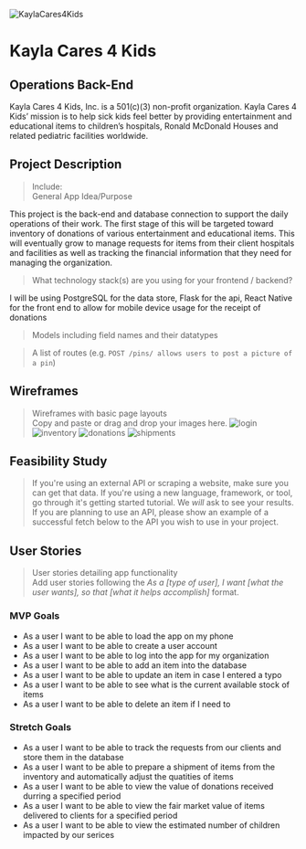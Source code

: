 ![KaylaCares4Kids](./assets/kayla-cares-4-kids-logo.png)
# Kayla Cares 4 Kids
## Operations Back-End
Kayla Cares 4 Kids, Inc. is a 501(c)(3) non-profit organization. Kayla Cares 4 Kids’ mission is to help sick kids feel better by providing entertainment and educational items to children’s hospitals, Ronald McDonald Houses and related pediatric facilities worldwide.


## Project Description
> Include:<br />
> General App Idea/Purpose<br />

 This project is the back-end and database connection to support the daily operations of their work. The first stage of this will be targeted toward inventory of donations of various entertainment and educational items. This will eventually grow to manage requests for items from their client hospitals and facilities as well as tracking the financial information that they need for managing the organization.

> What technology stack(s) are you using for your frontend / backend?<br />

I will be using PostgreSQL for the data store,
Flask for the api,
React Native for the front end to allow for mobile device usage for the receipt of donations

> Models including field names and their datatypes<br />

> A list of routes (e.g. `POST /pins/ allows users to post a picture of a pin`)<br />

## Wireframes
> Wireframes with basic page layouts<br />
> Copy and paste or drag and drop your images here.
![login](./assets/wireframes/login.png)
![inventory](./assets/wireframes/inventory.png)
![donations](./assets/wireframes/donations.png)
![shipments](./assets/wireframes/shipments.png)

## Feasibility Study
> If you're using an external API or scraping a website, make sure you can get that data. If you're using a new language, framework, or tool, go through it's getting started tutorial. We *will* ask to see your results. If you are planning to use an API, please show an example of a successful fetch below to the API you wish to use in your project.

## User Stories
> User stories detailing app functionality<br />
> Add user stories following the _As a [type of user], I want [what the user wants], so that [what it helps accomplish]_ format.

### MVP Goals
- As a user I want to be able to load the app on my phone
- As a user I want to be able to create a user account
- As a user I want to be able to log into the app for my organization
- As a user I want to be able to add an item into the database
- As a user I want to be able to update an item in case I entered a typo
- As a user I want to be able to see what is the current available stock of items
- As a user I want to be able to delete an item if I need to

### Stretch Goals
- As a user I want to be able to track the requests from our clients and store them in the database
- As a user I want to be able to prepare a shipment of items from the inventory and automatically adjust the quatities of items
- As a user I want to be able to view the value of donations received durring a specified period
- As a user I want to be able to view the fair market value of items delivered to clients for a specified period
- As a user I want to be able to view the estimated number of children impacted by our serices